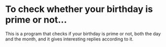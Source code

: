# To check whether your birthday is prime or not...

This is a program that checks if your birthday is prime or not, both the day and the month, and it gives interesting replies according to it.
